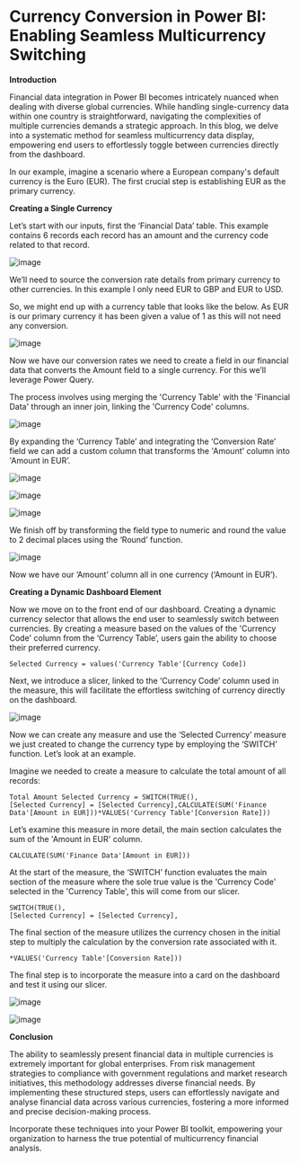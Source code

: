 # Currency Conversion in Power BI: Enabling Seamless Multicurrency Switching

**Introduction**

Financial data integration in Power BI becomes intricately nuanced when dealing with diverse global currencies. While handling single-currency data within one country is straightforward, navigating the complexities of multiple currencies demands a strategic approach. In this blog, we delve into a systematic method for seamless multicurrency data display, empowering end users to effortlessly toggle between currencies directly from the dashboard.

In our example, imagine a scenario where a European company's default currency is the Euro (EUR). The first crucial step is establishing EUR as the primary currency. 

**Creating a Single Currency**

Let’s start with our inputs, first the ‘Financial Data’ table. This example contains 6 records each record has an amount and the currency code related to that record. 

![image](https://github.com/DOLEARY85/Currency-Switching-Power-BI/assets/126701906/3c779254-c435-4dd2-9803-b9a225291047)

We’ll need to source the conversion rate details from primary currency to other currencies. In this example I only need EUR to GBP and EUR to USD.

So, we might end up with a currency table that looks like the below. As EUR is our primary currency it has been given a value of 1 as this will not need any conversion.

![image](https://github.com/DOLEARY85/Currency-Switching-Power-BI/assets/126701906/4aeedf62-6a1f-465f-a6f0-3d3c58b66e0f)

Now we have our conversion rates we need to create a field in our financial data that converts the Amount field to a single currency. For this we’ll leverage Power Query.

The process involves using merging the 'Currency Table' with the 'Financial Data' through an inner join, linking the 'Currency Code' columns.

![image](https://github.com/DOLEARY85/Currency-Switching-Power-BI/assets/126701906/4158cbce-1908-4546-9f32-cfb26dddc5f4)

By expanding the ‘Currency Table’ and integrating the ‘Conversion Rate’ field we can add a custom column that transforms the 'Amount' column into 'Amount in EUR’.

![image](https://github.com/DOLEARY85/Currency-Switching-Power-BI/assets/126701906/9b1ebd81-8465-45cf-a85f-ae909924349d)

![image](https://github.com/DOLEARY85/Currency-Switching-Power-BI/assets/126701906/6399fbc7-5666-4b0d-818e-7e619a832aa4) 

![image](https://github.com/DOLEARY85/Currency-Switching-Power-BI/assets/126701906/ad1bd47b-61d4-4a98-8244-5372d9e2f81f)
 
We finish off by transforming the field type to numeric and round the value to 2 decimal places using the ‘Round’ function.

![image](https://github.com/DOLEARY85/Currency-Switching-Power-BI/assets/126701906/2b4832a9-ab39-4943-9ad3-7a94e295f067)

Now we have our ‘Amount’ column all in one currency (‘Amount in EUR’).

**Creating a Dynamic Dashboard Element**

Now we move on to the front end of our dashboard. Creating a dynamic currency selector that allows the end user to seamlessly switch between currencies. 
By creating a measure based on the values of the 'Currency Code' column from the ‘Currency Table’, users gain the ability to choose their preferred currency.

    Selected Currency = values('Currency Table'[Currency Code])

Next, we introduce a slicer, linked to the ‘Currency Code’ column used in the measure, this will facilitate the effortless switching of currency directly on the dashboard.
 
![image](https://github.com/DOLEARY85/Currency-Switching-Power-BI/assets/126701906/98c59e6e-24ab-416c-b922-b83488bb906b)

Now we can create any measure and use the ‘Selected Currency’ measure we just created to change the currency type by employing the ‘SWITCH’ function. Let’s look at an example.

Imagine we needed to create a measure to calculate the total amount of all records:

    Total Amount Selected Currency = SWITCH(TRUE(),
    [Selected Currency] = [Selected Currency],CALCULATE(SUM('Finance Data'[Amount in EUR]))*VALUES('Currency Table'[Conversion Rate]))

Let’s examine this measure in more detail, the main section calculates the sum of the 'Amount in EUR' column.

    CALCULATE(SUM('Finance Data'[Amount in EUR]))

At the start of the measure, the ‘SWITCH’ function evaluates the main section of the measure where the sole true value is the 'Currency Code' selected in the 'Currency Table', this will come from our slicer.

    SWITCH(TRUE(),
    [Selected Currency] = [Selected Currency],

The final section of the measure utilizes the currency chosen in the initial step to multiply the calculation by the conversion rate associated with it.

    *VALUES('Currency Table'[Conversion Rate]))

The final step is to incorporate the measure into a card on the dashboard and test it using our slicer.

![image](https://github.com/DOLEARY85/Currency-Switching-Power-BI/assets/126701906/add82488-f62e-488c-a6b6-99e212bbf433)

![image](https://github.com/DOLEARY85/Currency-Switching-Power-BI/assets/126701906/d1e4e5d3-703f-4ee2-9a96-c9f40854b839)
  
**Conclusion**

The ability to seamlessly present financial data in multiple currencies is extremely important for global enterprises. From risk management strategies to compliance with government regulations and market research initiatives, this methodology addresses diverse financial needs. By implementing these structured steps, users can effortlessly navigate and analyse financial data across various currencies, fostering a more informed and precise decision-making process.

Incorporate these techniques into your Power BI toolkit, empowering your organization to harness the true potential of multicurrency financial analysis.
